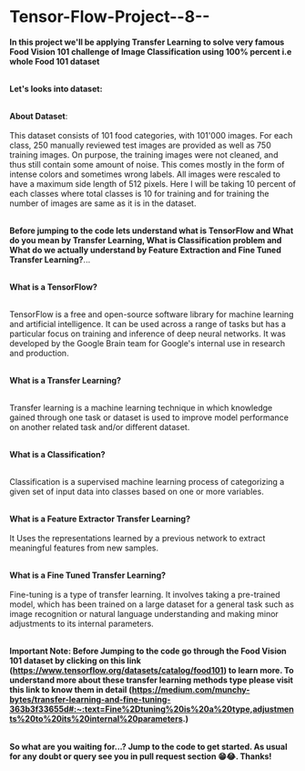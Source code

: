 # Tensor-Flow-Project--8--

<table>
  
**In this project we'll be applying Transfer Learning to solve very famous Food Vision 101 challenge of Image Classification using 100% percent i.e whole Food 101 dataset** <br></br>

**Let's looks into dataset:** <br></br>

**About Dataset**: <br></br>
This dataset consists of 101 food categories, with 101'000 images. For each class, 250 manually reviewed test images are provided as well as 750 training images. On purpose, the training images were not cleaned, and thus still contain some amount of noise. This comes mostly in the form of intense colors and sometimes wrong labels. All images were rescaled to have a maximum side length of 512 pixels. Here I will be taking 10 percent of each classes where total classes is 10 for training and for training the number of images are same as it is in the dataset.<br></br>

**Before jumping to the code lets understand what is TensorFlow and What do you mean by Transfer Learning, What is Classification problem and What do we actually understand by Feature Extraction and Fine Tuned Transfer Learning?**...<br></br>

**What is a TensorFlow?** <br></br>

TensorFlow is a free and open-source software library for machine learning and artificial intelligence. It can be used across a range of tasks but has a particular focus on training and inference of deep neural networks. It was developed by the Google Brain team for Google's internal use in research and production. <br></br>

**What is a Transfer Learning?** <br></br>

Transfer learning is a machine learning technique in which knowledge gained through one task or dataset is used to improve model performance on another related task and/or different dataset. <br></br>

**What is a Classification?** <br></br>

Classification is a supervised machine learning process of categorizing a given set of input data into classes based on one or more variables. <br></br>

**What is a Feature Extractor Transfer Learning?** <br></br>
It Uses the representations learned by a previous network to extract meaningful features from new samples.<br></br>

**What is a Fine Tuned Transfer Learning?** <br></br>
Fine-tuning is a type of transfer learning. It involves taking a pre-trained model, which has been trained on a large dataset for a general task such as image recognition or natural language understanding and making minor adjustments to its internal parameters.<br></br>


**Important Note: Before Jumping to the code go through the Food Vision 101 dataset by clicking on this link (https://www.tensorflow.org/datasets/catalog/food101) to learn more. To understand more about these transfer learning methods type please visit this link to know them in detail (https://medium.com/munchy-bytes/transfer-learning-and-fine-tuning-363b3f33655d#:~:text=Fine%2Dtuning%20is%20a%20type,adjustments%20to%20its%20internal%20parameters.)**

</table>

**So what are you waiting for...? Jump to the code to get started. As usual for any doubt or query see you in pull request section 😁😂. Thanks!**


